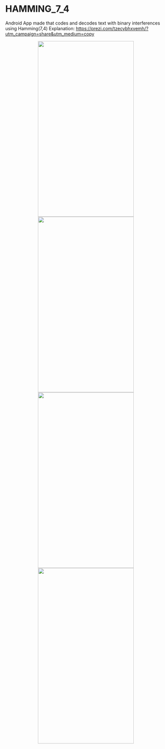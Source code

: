 # HAMMING_7_4
Android App made that codes and decodes text with binary interferences using Hamming(7,4)
Explanation: https://prezi.com/tzecybhxvemh/?utm_campaign=share&utm_medium=copy 

<p align="center">
  <img width="300" height="550" src="https://github.com/lafifii/HAMMING_7_4/blob/master/Screenshots/Hamming1.PNG">
  
  <img width="300" height="550" src="https://github.com/lafifii/HAMMING_7_4/blob/master/Screenshots/Hamming2.PNG">
  
  <img width="300" height="550" src="https://github.com/lafifii/HAMMING_7_4/blob/master/Screenshots/Hamming3.PNG">
  
  <img width="300" height="550" src="https://github.com/lafifii/HAMMING_7_4/blob/master/Screenshots/Hamming4.PNG">
</p>
